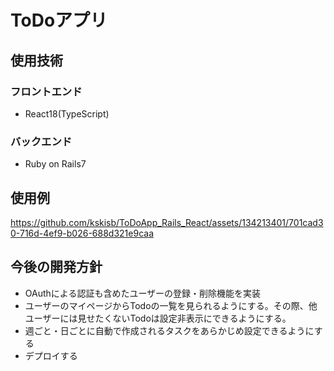 # ToDoアプリ

## 使用技術

### フロントエンド
- React18(TypeScript)

### バックエンド
- Ruby on Rails7

## 使用例
https://github.com/kskisb/ToDoApp_Rails_React/assets/134213401/701cad30-716d-4ef9-b026-688d321e9caa



## 今後の開発方針
- OAuthによる認証も含めたユーザーの登録・削除機能を実装
- ユーザーのマイページからTodoの一覧を見られるようにする。その際、他ユーザーには見せたくないTodoは設定非表示にできるようにする。
- 週ごと・日ごとに自動で作成されるタスクをあらかじめ設定できるようにする
- デプロイする
